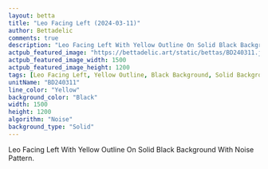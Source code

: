 ```yaml
---
layout: betta
title: "Leo Facing Left (2024-03-11)"
author: Bettadelic
comments: true
description: "Leo Facing Left With Yellow Outline On Solid Black Background With Noise Pattern."
actpub_featured_image: "https://bettadelic.art/static/bettas/BD240311.jpg"
actpub_featured_image_width: 1500
actpub_featured_image_height: 1200
tags: [Leo Facing Left, Yellow Outline, Black Background, Solid Background Pattern, Noise Pattern, March 2024]
unitName: "BD240311"
line_color: "Yellow"
background_color: "Black"
width: 1500
height: 1200
algorithm: "Noise"
background_type: "Solid"
---
```


Leo Facing Left With Yellow Outline On Solid Black Background With Noise Pattern.
